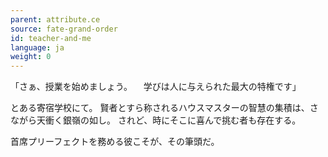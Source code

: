 ```yaml
---
parent: attribute.ce
source: fate-grand-order
id: teacher-and-me
language: ja
weight: 0
---
```


「さぁ、授業を始めましょう。
　学びは人に与えられた最大の特権です」

とある寄宿学校にて。
賢者とすら称されるハウスマスターの智慧の集積は、さながら天衝く銀嶺の如し。
されど、時にそこに喜んで挑む者も存在する。

首席プリーフェクトを務める彼こそが、その筆頭だ。
